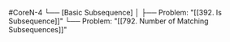 #CoreN-4
└── [Basic Subsequence]
    │
    ├── Problem: "[[392. Is Subsequence]]"
    └── Problem: "[[792. Number of Matching Subsequences]]"